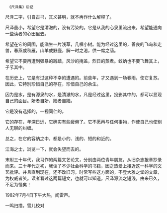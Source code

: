      《尺泽集》后记 

  尺泽二字，引自古书，其义甚明，就不再作什么解释了。 

  尺泽虽小，希望它是清澈的，没有污染的。它是从我的心泉里流出来，希望能通向一些读者的心田里去。 

  希望在它的周围，能滋生一片浅草，几棵小树。能为经过这里的，善良的飞鸟和走兽，春燕或秋雁，山羊或野鹿，解一时之渴，供一席之荫。 

  希望它不要再遭到强暴的践踏，风沙的掩盖，烈日的蒸煮。蚊蚋也不要飞舞其上，孑孓其中。 

  在历史上，它是有过这种不幸的遭遇的。前些年，才又遇到一场春雨，使它复苏。因此，它特别珍惜自己的存在，珍惜自己的余生。 

  因为是水，是有源泉的水，是清澈的水，凡是经过这里，投影其中的，都可以显现自己的面目。妍者自妍，媸者自媸。 

  它是没有选择的，一视同仁的。 

  它的存在，年深日远，它确实有些疲倦了。它不愿再与任何事物，作使自己也使别人无聊的纠缠。 

  总之，在它的容纳之中，都是小的、浅的、短的和近的。 

  江海之士，浏览一下，就会失望而去的。 

  末附三十年代，我习作的两篇文艺论文，分别由两位青年朋友，从旧杂志报章抄录而来。三十年代之初，我读了不少社会科学的书籍，因之热爱上接近这一科学的文艺批评。并且直到现在，还不改旧习，时常写些这方面的，不登大雅之堂的文章，为权威者笑。读者看过这两篇短文，也就可以知道，尺泽源流之短浅，由来已久，不足为怪矣！ 

  1982年7月4日下午大热，闻雷声。 

  一鸣扫描，雪儿校对 

